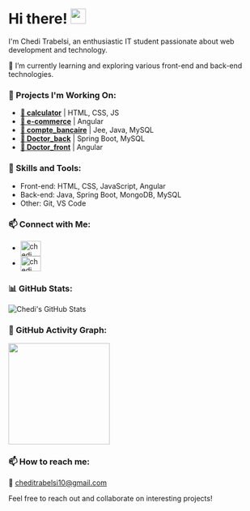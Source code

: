 # Hi there! <img src="https://blog.joypixels.com/content/images/2019/06/waving_hand_sign_1024.gif" width="30px">

I'm Chedi Trabelsi, an enthusiastic IT student passionate about web development and technology.

🌱 I’m currently learning and exploring various front-end and back-end technologies.

### 🔭 Projects I'm Working On:
- [**🔗 calculator**](https://github.com/cheditrabelsi/calculator) | HTML, CSS, JS 
- [**🔗 e-commerce**](https://github.com/zakaria-jahir/e-commerce_front) | Angular
- [**🔗 compte_bancaire**](https://github.com/cheditrabelsi/compte_bancaire/tree/main) | Jee, Java, MySQL
- [**🔗 Doctor_back**](https://github.com/cheditrabelsi/docteur_back) | Spring Boot, MySQL
- [**🔗 Doctor_front**](https://github.com/raniawerfelli/Docteur_Front) | Angular

### 🚀 Skills and Tools:
- Front-end: HTML, CSS, JavaScript, Angular
- Back-end: Java, Spring Boot, MongoDB, MySQL
- Other: Git, VS Code

### 📫 Connect with Me:
- <a href="https://www.linkedin.com/in/chedi-trabelsi-0b8861230/" target="blank"><img align="center" src="https://raw.githubusercontent.com/rahuldkjain/github-profile-readme-generator/master/src/images/icons/Social/linked-in-alt.svg" alt="chedi trabelsi" height="30" width="40" /></a>
- <a href="https://www.facebook.com/chedi.trabelsi.50" target="blank"><img align="center" src="https://raw.githubusercontent.com/rahuldkjain/github-profile-readme-generator/master/src/images/icons/Social/facebook.svg" alt="chedi trabelsi" height="30" width="40" /></a>

### 📊 GitHub Stats:
![Chedi's GitHub Stats](https://github-readme-stats.vercel.app/api?username=cheditrabelsi&show_icons=true&theme=radical)

### 📸 GitHub Activity Graph:
<a href="https://github.com/ashutosh00710/github-readme-activity-graph" title="GitHub Activity Graph">
	  <img height="200px" src="https://github-readme-activity-graph.vercel.app/graph?username=cheditrabelsi&theme=tokyo-night&radius=16">
</a>

### 📫 How to reach me:
📧 [cheditrabelsi10@gmail.com](mailto:cheditrabelsi10@gmail.com)

Feel free to reach out and collaborate on interesting projects!
